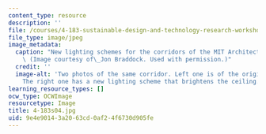 ```yaml
---
content_type: resource
description: ''
file: /courses/4-183-sustainable-design-and-technology-research-workshop-spring-2004/9e4e90143a2063cd0af24f6730d905fe_4-183s04.jpg
file_type: image/jpeg
image_metadata:
  caption: "New lighting schemes for the corridors of the MIT Architecture Department.\
    \ (Image courtesy of\_Jon Braddock. Used with permission.)"
  credit: ''
  image-alt: 'Two photos of the same corridor. Left one is of the original corridor.
    The right one has a new lighting scheme that brightens the ceiling. '
learning_resource_types: []
ocw_type: OCWImage
resourcetype: Image
title: 4-183s04.jpg
uid: 9e4e9014-3a20-63cd-0af2-4f6730d905fe
---
```

